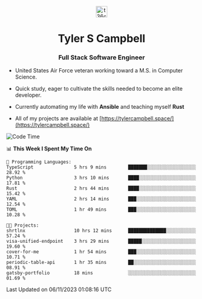<p align="center">
<a href="https://www.linkedin.com/in/t36campbell" target="blank"><img align="center" src="https://ik.imagekit.io/t36campbell/Portfolio/linkedin.png.original_m8bbGgPh6.png" alt="t36campbell" height="30" width="30" /></a>
</p>
<h1 align="center">Tyler S Campbell</h1>
<h3 align="center">Full Stack Software Engineer</h3>

* United States Air Force veteran working toward a M.S. in Computer Science.

* Quick study, eager to cultivate the skills needed to become an elite developer.

* Currently automating my life with **Ansible** and teaching myself **Rust**

* All of my projects are available at [https://tylercampbell.space/](https://tylercampbell.space/)

<!--START_SECTION:waka-->
![Code Time](http://img.shields.io/badge/Code%20Time-2%2C958%20hrs%2037%20mins-blue)

📊 **This Week I Spent My Time On** 

```text
💬 Programming Languages: 
TypeScript               5 hrs 9 mins        ███████░░░░░░░░░░░░░░░░░░   28.92 % 
Python                   3 hrs 10 mins       ████░░░░░░░░░░░░░░░░░░░░░   17.81 % 
Rust                     2 hrs 44 mins       ████░░░░░░░░░░░░░░░░░░░░░   15.42 % 
YAML                     2 hrs 14 mins       ███░░░░░░░░░░░░░░░░░░░░░░   12.54 % 
TOML                     1 hr 49 mins        ███░░░░░░░░░░░░░░░░░░░░░░   10.28 % 

🐱‍💻 Projects: 
shrtlnx                  10 hrs 12 mins      ██████████████░░░░░░░░░░░   57.24 % 
visa-unified-endpoint    3 hrs 29 mins       █████░░░░░░░░░░░░░░░░░░░░   19.60 % 
cover-for-me             1 hr 54 mins        ███░░░░░░░░░░░░░░░░░░░░░░   10.71 % 
periodic-table-api       1 hr 35 mins        ██░░░░░░░░░░░░░░░░░░░░░░░   08.91 % 
gatsby-portfolio         18 mins             ░░░░░░░░░░░░░░░░░░░░░░░░░   01.69 % 
```


 Last Updated on 06/11/2023 01:08:16 UTC
<!--END_SECTION:waka-->
